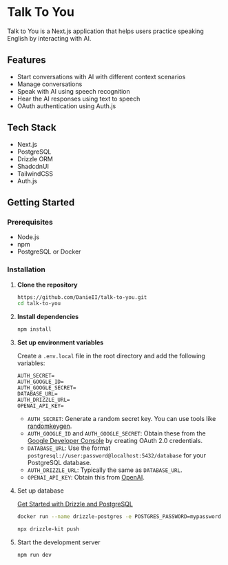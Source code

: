 # Talk To You
Talk to You is a Next.js application that helps users practice speaking English by interacting with AI.

## Features
- Start conversations with AI with different context scenarios
- Manage conversations
- Speak with AI using speech recognition
- Hear the AI responses using text to speech
- OAuth authentication using Auth.js

## Tech Stack
- Next.js
- PostgreSQL
- Drizzle ORM
- ShadcdnUI
- TailwindCSS
- Auth.js

## Getting Started

### Prerequisites
- Node.js
- npm
- PostgreSQL or Docker

### Installation

1. **Clone the repository**

    ```bash
    https://github.com/DanieII/talk-to-you.git
    cd talk-to-you
    ```
    
2. **Install dependencies**

    ```bash
    npm install
    ```

3. **Set up environment variables**

    Create a `.env.local` file in the root directory and add the following variables:

    ```env
    AUTH_SECRET=
    AUTH_GOOGLE_ID=
    AUTH_GOOGLE_SECRET=
    DATABASE_URL=
    AUTH_DRIZZLE_URL=
    OPENAI_API_KEY=
    ```

    - `AUTH_SECRET`: Generate a random secret key. You can use tools like [randomkeygen](https://randomkeygen.com/).
    - `AUTH_GOOGLE_ID` and `AUTH_GOOGLE_SECRET`: Obtain these from the [Google Developer Console](https://console.developers.google.com/) by creating OAuth 2.0 credentials.
    - `DATABASE_URL`: Use the format `postgresql://user:password@localhost:5432/database` for your PostgreSQL database.
    - `AUTH_DRIZZLE_URL`: Typically the same as `DATABASE_URL`.
    - `OPENAI_API_KEY`: Obtain this from [OpenAI](https://beta.openai.com/signup/).

4. Set up database

    [Get Started with Drizzle and PostgreSQL](https://orm.drizzle.team/docs/get-started/postgresql-new)
    
    ```bash
    docker run --name drizzle-postgres -e POSTGRES_PASSWORD=mypassword -d -p 5432:5432 postgres
    ```
  
    ```bash
    npx drizzle-kit push
    ```

4. Start the development server

    ```bash
    npm run dev
    ```
